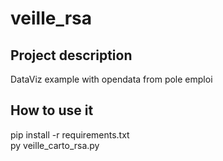 # veille_rsa

## Project description
DataViz example with opendata from pole emploi

## How to use it

pip install -r requirements.txt  
py veille_carto_rsa.py
